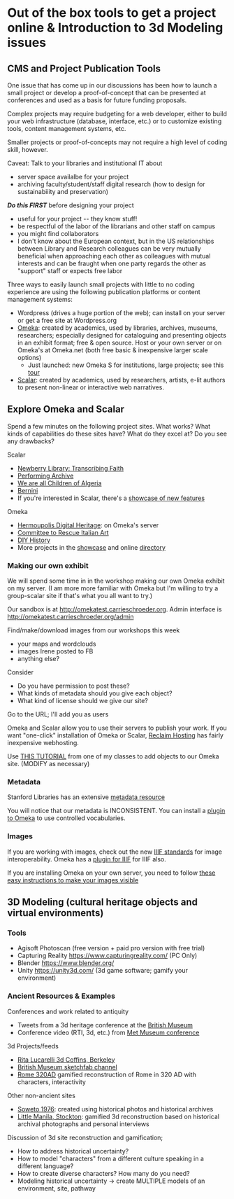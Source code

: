 # Out of the box tools to get a project online & Introduction to 3d Modeling issues

## CMS and Project Publication Tools
One issue that has come up in our discussions has been how to launch a small project or develop a proof-of-concept that can be presented at conferences and used as a basis for future funding proposals.

Complex projects may require budgeting for a web developer, either to build your web infrastructure (database, interface, etc.) or to customize existing tools, content management systems, etc.

Smaller projects or proof-of-concepts may not require a high level of coding skill, however.

Caveat:  Talk to your libraries and institutional IT about 
* server space availalbe for your project
* archiving faculty/student/staff digital research (how to design for sustainabiiity and preservation)

**_Do this FIRST_** before designing your project
* useful for your project -- they know stuff!
* be respectful of the labor of the librarians and other staff on campus
* you might find collaborators
* I don't know about the European context, but in the US relationships between Library and Research colleagues can be very mutually beneficial when approaching each other as colleagues with mutual interests and can be fraught when one party regards the other as "support" staff or expects free labor

Three ways to easily launch small projects with little to no coding experience are using the following publication platforms or content management systems:
* Wordpress (drives a huge portion of the web); can install on your server or get a free site at Wordpress.org
* [Omeka](http://www.omeka.org/): created by academics, used by libraries, archives, museums, researchers; especially designed for cataloguing and presenting objects in an exhibit format; free & open source.  Host or your own server or on Omeka's at Omeka.net (both free basic & inexpensive larger scale options)
  * Just launched:  new Omeka S for institutions, large projects; see this [tour](http://omeka.org/s/tour/)
* [Scalar](https://scalar.usc.edu/scalar/): created by academics, used by researchers, artists, e-lit authors to present non-linear or interactive web narratives.

## Explore Omeka and Scalar

Spend a few minutes on the following project sites.  What works? What kinds of capabilities do these sites have? What do they excel at? Do you see any drawbacks?

Scalar
* [Newberry Library: Transcribing Faith](http://publications.newberry.org/dig/rc-transcribe/index)
* [Performing Archive](http://scalar.usc.edu/works/performingarchive/index)
* [We are all Children of Algeria](http://scalar.usc.edu/nehvectors/mirzoeff/index)
* [Bernini](http://scalar.usc.edu/hc/caa.reviews-bernini/index)
* If you're interested in Scalar, there's a [showcase of new features](https://scalar.usc.edu/anvc_site/scalar/showcase/)

Omeka
* [Hermoupolis Digital Heritage](http://info.omeka.net/showcase/example/hermoupolis.html): on Omeka's server
* [Committee to Rescue Italian Art](https://cria.itatti.harvard.edu/)
* [DIY History](http://diyhistory.lib.uiowa.edu/)
* More projects in the [showcase](http://omeka.org/classic/showcase/) and online [directory](http://omeka.org/classic/directory/)

### Making our own exhibit

We will spend some time in in the workshop making our own Omeka exhibit on my server. (I am more more familiar with Omeka but I'm willing to try a group-scalar site if that's what you all want to try.)

Our sandbox is at http://omekatest.carrieschroeder.org.  Admin interface is  http://omekatest.carrieschroeder.org/admin

Find/make/download images from our workshops this week
  * your maps and wordclouds
  * images Irene posted to FB
  * anything else?
  
Consider
* Do you have permission to post these?
* What kinds of metadata should you give each object?
* What kind of license should we give our site?

Go to the URL; I'll add you as users

Omeka and Scalar allow you to use their servers to publish your work.  If you want "one-click" installation of Omeka or Scalar, [Reclaim Hosting](https://reclaimhosting.com/) has fairly inexpensive webhosting.

Use [THIS TUTORIAL](https://github.com/ctschroeder/tutorials/blob/master/add-omeka-items.md) from one of my classes to add objects to our Omeka site.  (MODIFY as necessary)

### Metadata
Stanford Libraries has an extensive [metadata resource](http://library.stanford.edu/research/data-management-services/data-best-practices/creating-metadata)

You will notice that our metadata is INCONSISTENT.  You can install a [plugin to Omeka](https://omeka.org/classic/plugins/) to use controlled vocabularies.

### Images

If you are working with images, check out the new [IIIF standards](http://iiif.io/) for image interoperability.  Omeka has a [plugin for IIIF](https://omeka.org/classic/plugins/) for IIIF also.

If you are installing Omeka on your own server, you need to follow [these easy instructions to make your images visible](https://community.reclaimhosting.com/t/imagemagick-in-omeka-classic/230)

## 3D Modeling (cultural heritage objects and virtual environments)

### Tools
* Agisoft Photoscan (free version + paid pro version with free trial)
* Capturing Reality https://www.capturingreality.com/ (PC Only)
* Blender https://www.blender.org/
* Unity https://unity3d.com/ (3d game software; gamify your environment)

### Ancient Resources & Examples
Conferences and work related to antiquity
* Tweets from a 3d heritage conference at the [British Museum](https://storify.com/ctschroeder/ipbm3d)
* Conference video (RTI, 3d, etc.) from [Met Museum conference](https://www.metmuseum.org/about-the-met/conservation-and-scientific-research/projects/rti-symposium/day-2-pm)

3d Projects/feeds
* [Rita Lucarelli 3d Coffins, Berkeley](http://3dcoffins.berkeley.edu/)
* [British Museum sketchfab channel](https://sketchfab.com/britishmuseum)
* [Rome 320AD](http://www.rome320ad.com/) gamified reconstruction of Rome in 320 AD with characters, interactivity

Other non-ancient sites
* [Soweto 1976](http://www.soweto76archive.org/): created using historical photos and historical archives
* [Little Manila, Stockton](http://littlemanila.digitaldeltas.org/exhibits/show/main/3d-simulation): gamified 3d reconstruction based on historical archival photographs and personal interviews

Discussion of 3d site reconstruction and gamification;
* How to address historical uncertainty?
* How to model "characters" from a different culture speaking in a different language?
* How to create diverse characters?  How many do you need?
* Modeling historical uncertainty -> create MULTIPLE models of an environment, site, pathway
